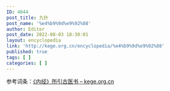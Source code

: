 ```yaml
---
ID: 4044
post_title: 九针
post_name: '%e4%b9%9d%e9%92%88'
author: Editor
post_date: 2022-08-03 18:30:01
layout: encyclopedia
link: 'http://kege.org.cn/encyclopedia/%e4%b9%9d%e9%92%88'
published: true
tags: [ ]
categories: [ ]
---
```

参考词条：<a href="http://kege.org.cn/encyclopedia/%e3%80%8a%e5%86%85%e7%bb%8f%e3%80%8b%e6%89%80%e5%bc%95%e5%8f%a4%e5%8c%bb%e4%b9%a6">《内经》所引古医书 – kege.org.cn</a>